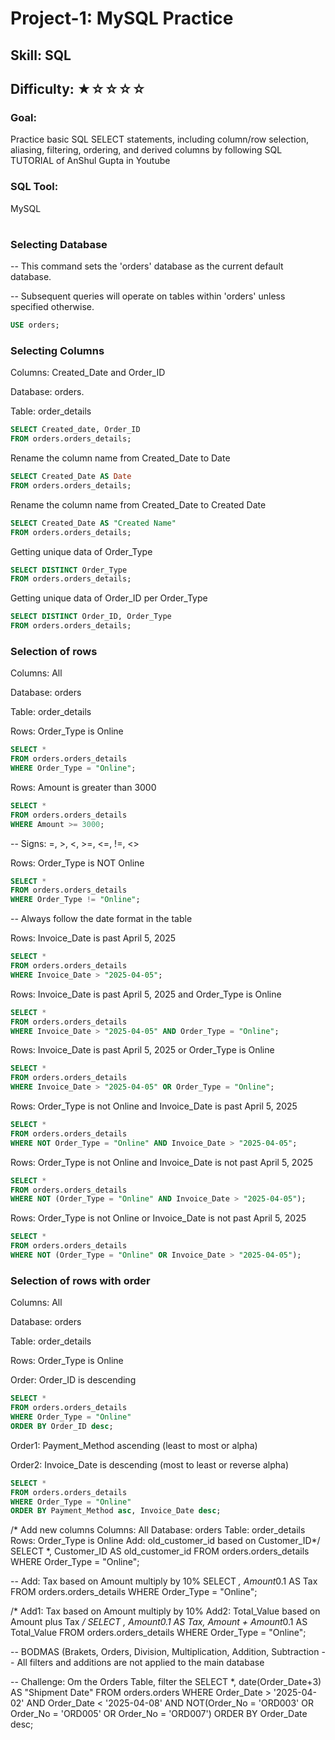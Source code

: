 # Project-1: MySQL Practice
## Skill: SQL
## Difficulty: ★☆☆☆☆

### Goal:
Practice basic SQL SELECT statements, including column/row selection, aliasing, filtering, ordering, and derived columns by following SQL TUTORIAL of AnShul Gupta in Youtube
### SQL Tool:
MySQL

#

### Selecting Database
-- This command sets the 'orders' database as the current default database.

-- Subsequent queries will operate on tables within 'orders' unless specified otherwise.
```sql
USE orders;
```


### Selecting Columns
Columns: Created_Date and Order_ID

Database: orders.

Table: order_details
```sql
SELECT Created_date, Order_ID
FROM orders.orders_details;
```

Rename the column name from Created_Date to Date
```sql
SELECT Created_Date AS Date
FROM orders.orders_details;
```

Rename the column name from Created_Date to Created Date
```sql
SELECT Created_Date AS "Created Name"
FROM orders.orders_details;
```

Getting unique data of Order_Type
```sql
SELECT DISTINCT Order_Type
FROM orders.orders_details;
```

Getting unique data of Order_ID per Order_Type
```sql
SELECT DISTINCT Order_ID, Order_Type
FROM orders.orders_details;
```

### Selection of rows
Columns: All

Database: orders

Table: order_details

Rows: Order_Type is Online
```sql
SELECT *
FROM orders.orders_details
WHERE Order_Type = "Online";
```

Rows: Amount is greater than 3000
```sql
SELECT *
FROM orders.orders_details
WHERE Amount >= 3000;
```

-- Signs: =, >, <, >=, <=, !=, <>

Rows: Order_Type is NOT Online
```sql
SELECT *
FROM orders.orders_details
WHERE Order_Type != "Online";
```

-- Always follow the date format in the table

Rows: Invoice_Date is past April 5, 2025
```sql
SELECT *
FROM orders.orders_details
WHERE Invoice_Date > "2025-04-05";
```

Rows: Invoice_Date is past April 5, 2025 and Order_Type is Online
```sql
SELECT *
FROM orders.orders_details
WHERE Invoice_Date > "2025-04-05" AND Order_Type = "Online";
```

Rows: Invoice_Date is past April 5, 2025 or Order_Type is Online
```sql
SELECT *
FROM orders.orders_details
WHERE Invoice_Date > "2025-04-05" OR Order_Type = "Online";
```

Rows: Order_Type is not Online and Invoice_Date is past April 5, 2025
```sql
SELECT *
FROM orders.orders_details
WHERE NOT Order_Type = "Online" AND Invoice_Date > "2025-04-05";
```

Rows: Order_Type is not Online and Invoice_Date is not past April 5, 2025
```sql
SELECT *
FROM orders.orders_details
WHERE NOT (Order_Type = "Online" AND Invoice_Date > "2025-04-05");
```

Rows: Order_Type is not Online or Invoice_Date is not past April 5, 2025
```sql
SELECT *
FROM orders.orders_details
WHERE NOT (Order_Type = "Online" OR Invoice_Date > "2025-04-05");
```

### Selection of rows with order
Columns: All

Database: orders

Table: order_details

Rows: Order_Type is Online

Order: Order_ID is descending
```sql
SELECT *
FROM orders.orders_details
WHERE Order_Type = "Online"
ORDER BY Order_ID desc;
```

Order1: Payment_Method ascending (least to most or alpha)

Order2: Invoice_Date is descending (most to least or reverse alpha)
```sql
SELECT *
FROM orders.orders_details
WHERE Order_Type = "Online"
ORDER BY Payment_Method asc, Invoice_Date desc;
```

/* Add new columns
Columns: All
Database: orders
Table: order_details
Rows: Order_Type is Online
Add: old_customer_id based on Customer_ID*/
SELECT *, Customer_ID AS old_customer_id
FROM orders.orders_details
WHERE Order_Type = "Online";

-- Add: Tax based on Amount multiply by 10%
SELECT *, Amount*0.1 AS Tax
FROM orders.orders_details
WHERE Order_Type = "Online";

/* Add1: Tax based on Amount multiply by 10%
Add2: Total_Value based on Amount plus Tax */
SELECT *, Amount*0.1 AS Tax, Amount + Amount*0.1 AS Total_Value
FROM orders.orders_details
WHERE Order_Type = "Online";

-- BODMAS (Brakets, Orders, Division, Multiplication, Addition, Subtraction
-- All filters and additions are not applied to the main database

-- Challenge: Om the Orders Table, filter the 
SELECT *,
	date(Order_Date+3) AS "Shipment Date"
FROM orders.orders
WHERE
	Order_Date > '2025-04-02' AND Order_Date < '2025-04-08'
    AND NOT(Order_No = 'ORD003' OR Order_No = 'ORD005' OR Order_No = 'ORD007')
ORDER BY Order_Date desc;
